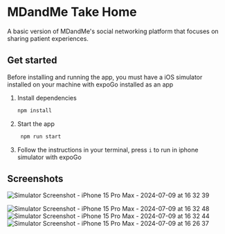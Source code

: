 # MDandMe Take Home

A basic version of MDandMe's social networking platform that focuses on sharing patient experiences.

## Get started

Before installing and running the app, you must have a iOS simulator installed on your machine with expoGo installed as an app

1. Install dependencies

   ```bash
   npm install
   ```

2. Start the app

   ```bash
    npm run start
   ```


3. Follow the instructions in your terminal, press `i` to run in iphone simulator with expoGo


## Screenshots

![Simulator Screenshot - iPhone 15 Pro Max - 2024-07-09 at 16 32 39](https://github.com/tconlin/mdandme/assets/18521680/f54fdf64-b627-4860-8814-3118be8ed606)

![Simulator Screenshot - iPhone 15 Pro Max - 2024-07-09 at 16 32 48](https://github.com/tconlin/mdandme/assets/18521680/cbdffef2-f251-4097-ac46-4e2d63f6d7d2)
![Simulator Screenshot - iPhone 15 Pro Max - 2024-07-09 at 16 32 44](https://github.com/tconlin/mdandme/assets/18521680/cf205097-936a-4288-afee-d590a16ba7a8)
![Simulator Screenshot - iPhone 15 Pro Max - 2024-07-09 at 16 26 37](https://github.com/tconlin/mdandme/assets/18521680/6ffee9e1-b23d-4b4e-932d-15418c16864c)
